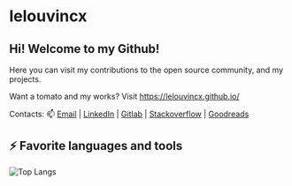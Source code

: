 # lelouvincx

## Hi! Welcome to my Github!

Here you can visit my contributions to the open source community, and my projects.

Want a tomato and my works? Visit https://lelouvincx.github.io/

Contacts: :mailbox: [Email](mailto:dinhminhchinh3357@duck.com) | [LinkedIn](https://www.linkedin.com/in/lelouvincx/) | [Gitlab](https://gitlab.com/lelouvincx) | [Stackoverflow](https://stackoverflow.com/users/10793419/lelouvincx) | [Goodreads](https://www.goodreads.com/user/show/73433536-lelouvincx)

## ⚡ Favorite languages and tools

![Top Langs](https://github-readme-stats.vercel.app/api/top-langs/?username=lelouvincx&hide_progress=true&show_icons=true&theme=transparent)

